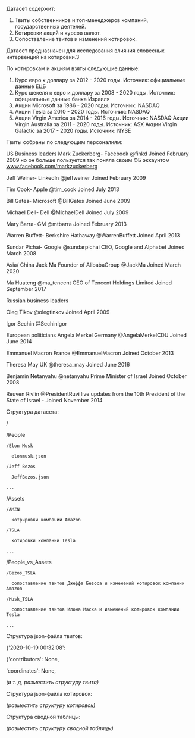 
Датасет содержит:
1. Твиты собственников и топ-менеджеров компаний, государственных деятелей.
2. Котировки акций и курсов валют.
3. Сопоставление твитов и изменений котировок.

Датасет предназначен для исследования влияния словесных интервенций на котировки.3

По котировкам и акциям взяты следующие данные:

1. Курс евро к доллару за 2012 - 2020 годы. Источник: официальные данные ЕЦБ
2. Курс шекеля к евро и доллару за 2008 - 2020 годы. Источник: официальные данные банка Израиля
3. Акции Microsoft за 1986 - 2020 годы. Источник: NASDAQ
4. Акции Тesla за 2010 - 2020 годы. Источник: NASDAQ
5. Акции Virgin America за 2014 - 2016 годы. Источник: NASDAQ
Акции Virgin Australia за 2011 - 2020 годы. Источник: ASX
Акции Virgin Galactic за 2017 - 2020 годы. Источник: NYSE

Твиты собраны по следующим персоналиям:

US Business leaders
Mark Zuckerberg- Facebook @finkd Joined February 2009 но он больше пользуется так поняла своим ФБ эккаунтом www.facebook.com/markzuckerberg

Jeff Weiner- LinkedIn @jeffweiner Joined February 2009

Tim Cook- Apple @tim_cook Joined July 2013

Bill Gates- Microsoft @BillGates Joined June 2009

Michael Dell- Dell @MichaelDell Joined July 2009

Mary Barra- GM @mtbarra Joined February 2013

Warren Buffett- Berkshire Hathaway @WarrenBuffett Joined April 2013

Sundar Pichai- Google @sundarpichai CEO, Google and Alphabet Joined March 2008

Asia/ China
Jack Ma Founder of AlibabaGroup @JackMa Joined March 2020

Ma Huateng @ma_tencent CEO of Tencent Holdings Limited Joined September 2017

Russian business leaders

Oleg Tikov @olegtinkov Joined April 2009

Igor Sechin @SechinIgor

European politicians
Angela Merkel Germany @AngelaMerkeICDU Joined June 2014

Emmanuel Macron France @EmmanuelMacron Joined October 2013

Theresa May UK @theresa_may Joined June 2016

Benjamin Netanyahu @netanyahu Prime Minister of Israel Joined October 2008

Reuven Rivlin @PresidentRuvi live updates from the 10th President of the State of Israel - Joined November 2014


Структура датасета:

/

  /People

    /Elon Musk

      elonmusk.json

    /Jeff Bezos

      JeffBezos.json

    ...

  /Assets

    /AMZN

      котрировки компании Amazon

    /TSLA

      котировки компании Tesla

    ...

  /People_vs_Assets

    /Bezos_TSLA

      сопоставление твитов Джеффа Безоса и изменений котировок компании Amazon

    /Musk_TSLA

      сопоставление твитов Илона Маска и изменений котировок компании Tesla

    ...

Структура json-файла твитов:

{'2020-10-19 00:32:08':

  {'contributors': None,

  'coordinates': None,

*(и т. д, разместить структуру твита)*

Структура json-файла котировок:

*(разместить структуру котировок)*

Структура сводной таблицы:

*(разместить структуру сводной таблицы)*
